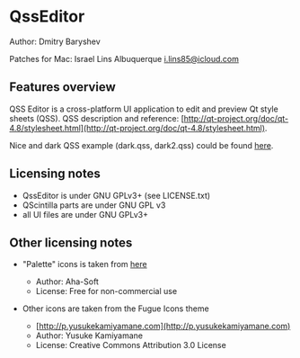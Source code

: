 # QssEditor

Author: Dmitry Baryshev

Patches for Mac: Israel Lins Albuquerque <i.lins85@icloud.com>

## Features overview

QSS Editor is a cross-platform UI application to edit and preview Qt style sheets (QSS). QSS description and reference:
[http://qt-project.org/doc/qt-4.8/stylesheet.html](http://qt-project.org/doc/qt-4.8/stylesheet.html).

Nice and dark QSS example (dark.qss, dark2.qss) could be found [here](https://github.com/ColinDuquesnoy/QDarkStyleSheet/blob/master/qdarkstyle/style.qss).

## Licensing notes

- QssEditor is under GNU GPLv3+ (see LICENSE.txt)
- QScintilla parts are under GNU GPL v3
- all UI files are under GNU GPLv3+

## Other licensing notes

* "Palette" icons is taken from [here](http://www.iconarchive.com/show/perfect-design-icons-by-aha-soft/palette-icon.html)
  - Author: Aha-Soft
  - License: Free for non-commercial use

* Other icons are taken from the Fugue Icons theme
  - [http://p.yusukekamiyamane.com](http://p.yusukekamiyamane.com)
  - Author: Yusuke Kamiyamane
  - License: Creative Commons Attribution 3.0 License
